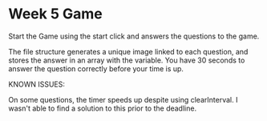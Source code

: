 # Week 5 Game

Start the Game using the start click and answers the questions to the game.

The file structure generates a unique image linked to each question, and stores the answer in an array with the variable. You have 30 seconds to answer the question correctly before your time is up.

KNOWN ISSUES: 

On some questions, the timer speeds up despite using clearInterval. I wasn't able to find a solution to this prior to the deadline.
